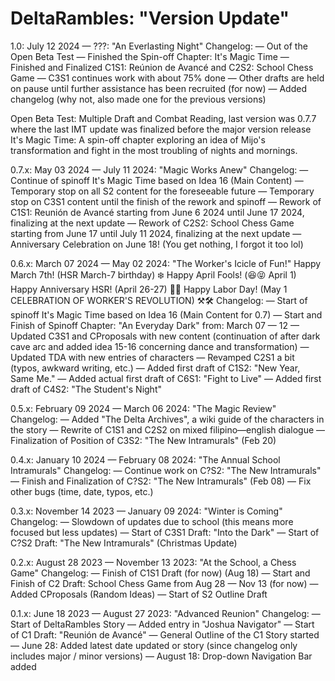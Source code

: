 # DeltaRambles: "Version Update" 

1.0: July 12 2024 — ???: "An Everlasting Night"
Changelog:
— Out of the Open Beta Test
— Finished the Spin-off Chapter: It's Magic Time
— Finished and Finalized C1S1: Reúnion de Avancé and C2S2: School Chess Game
— C3S1 continues work with about 75% done
— Other drafts are held on pause until further assistance has been recruited (for now)
— Added changelog (why not, also made one for the previous versions)

Open Beta Test: Multiple Draft and Combat Reading, last version was 0.7.7 where the last IMT update was finalized before the major version release
It's Magic Time: A spin-off chapter exploring an idea of Mijo's transformation and fight in the most troubling of nights and mornings.

0.7.x: May 03 2024 — July 11 2024: "Magic Works Anew"
Changelog:
— Continue of spinoff It's Magic Time based on Idea 16 (Main Content)
—Temporary stop on all S2 content for the foreseeable future
— Temporary stop on C3S1 content until the finish of the rework and spinoff
— Rework of C1S1: Reunión de Avancé starting from June 6 2024 until June 17 2024, finalizing at the next update
— Rework of C2S2: School Chess Game starting from June 17 until July 11 2024, finalizing at the next update
— Anniversary Celebration on June 18! (You get nothing, I forgot it too lol)

0.6.x: March 07 2024 — May 02 2024: "The Worker's Icicle of Fun!"
Happy March 7th! (HSR March-7 birthday) ❄️
Happy April Fools! (😆😝 April 1)
Happy Anniversary HSR! (April 26-27) 🚅🌙
Happy Labor Day! (May 1 CELEBRATION OF WORKER'S REVOLUTION) ⚒️🛠️
Changelog:
— Start of spinoff It's Magic Time based on Idea 16 (Main Content for 0.7)
— Start and Finish of Spinoff Chapter: "An Everyday Dark" from: March 07 — 12
— Updated C3S1 and CProposals with new content (continuation of after dark cave arc and added idea 15-16 concerning dance and transformation)
— Updated TDA with new entries of characters
— Revamped C2S1 a bit (typos, awkward writing, etc.)
— Added first draft of C1S2: "New Year, Same Me."
— Added actual first draft of C6S1: "Fight to Live"
— Added first draft of C4S2: "The Student's Night"

0.5.x: February 09 2024 — March 06 2024: "The Magic Review"
Changelog:
— Added "The Delta Archives", a wiki guide of the characters in the story
— Rewrite of C1S1 and C2S2 on mixed filipino—english dialogue
— Finalization of Position of C3S2: "The New Intramurals" (Feb 20)

0.4.x: January 10 2024 — February 08 2024: "The Annual School Intramurals"
Changelog:
— Continue work on C?S2: "The New Intramurals"
— Finish and Finalization of C?S2: "The New Intramurals" (Feb 08)
— Fix other bugs (time, date, typos, etc.)

0.3.x: November 14 2023 — January 09 2024: "Winter is Coming"
Changelog:
— Slowdown of updates due to school (this means more focused but less updates)
— Start of C3S1 Draft: "Into the Dark"
— Start of C?S2 Draft: "The New Intramurals" (Christmas Update)

0.2.x: August 28 2023 — November 13 2023: "At the School, a Chess Game"
Changelog:
— Finish of C1S1 Draft (for now) (Aug 18)
— Start and Finish of C2 Draft: School Chess Game from Aug 28 — Nov 13 (for now)
— Added CProposals (Random Ideas)
— Start of S2 Outline Draft

0.1.x: June 18 2023 — August 27 2023: "Advanced Reunion"
Changelog:
— Start of DeltaRambles Story
— Added entry in "Joshua Navigator"
— Start of C1 Draft: "Reunión de Avancé"
— General Outline of the C1 Story started
— June 28: Added latest date updated or story (since changelog only includes major / minor versions)
— August 18: Drop-down Navigation Bar added